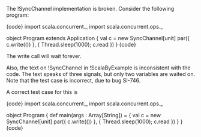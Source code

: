 The !SyncChannel implementation is broken. Consider the following program:

{code}
import scala.concurrent._
import scala.concurrent.ops._

object Program extends Application {
  val c = new SyncChannel[unit]
  par({ c.write(()) }, { Thread.sleep(1000); c.read })
}
{code}

The write call will wait forever.

Also, the text on !SyncChannel in !ScalaByExample is inconsistent with the code. The text speaks of three signals, but only two variables are waited on.
Note that the test case is incorrect, due to bug SI-746. 

A correct test case for this is 

{code}
import scala.concurrent._
import scala.concurrent.ops._

object Program {
  def main(args : Array[String]) = {
    val c = new SyncChannel[unit]
    par({ c.write(()) }, { Thread.sleep(1000); c.read })
  }
}
{code}

